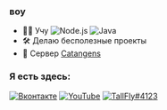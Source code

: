 ### воу

- 🧑‍💻 Учу ![Node.js](https://img.shields.io/badge/Node.js-3c873a?logo=node.js&logoColor=white) ![Java](https://img.shields.io/badge/Java-blue?logo=java&logoColor=white)
- 🛠️ Делаю бесполезные проекты
- 🌿 Cервер [Catangens](https://catangens.ru)

### Я есть здесь:
[![Вконтакте](https://img.shields.io/badge/Вконтакте-blue?logo=vk)](https://vk.com/tallfly)
[![YouTube](https://img.shields.io/badge/YouTube-FF0000?logo=youtube)](https://youtube.com/@T4llFly)
[![TallFly#4123](https://img.shields.io/badge/TallFly%234123-7289DA?logo=discord&logoColor=white)](https://discord.com/users/478115060791640105/)

<!--
**T4llFly/T4llFly** is a ✨ _special_ ✨ repository because its `README.md` (this file) appears on your GitHub profile.

Here are some ideas to get you started:

- 🔭 I’m currently working on ...
- 🌱 I’m currently learning ...
- 👯 I’m looking to collaborate on ...
- 🤔 I’m looking for help with ...
- 💬 Ask me about ...
- 📫 How to reach me: ...
- 😄 Pronouns: ...
- ⚡ Fun fact: ...
-->
